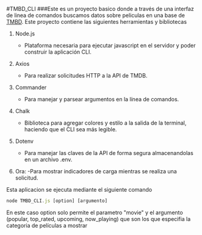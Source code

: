 #TMBD_CLI
###Este es un proyecto basico donde a través de una interfaz de linea de comandos buscamos datos sobre peliculas en una base de [TMBD](https://developer.themoviedb.org/docs/getting-started).
Este proyecto contiene las siguientes herramientas y bibliotecas
1. Node.js
   - Plataforma necesaria para ejecutar javascript en el servidor y poder construir la aplicación CLI.

2. Axios
   - Para realizar solicitudes HTTP a la API de TMDB.

3. Commander
   - Para manejar y parsear argumentos en la línea de comandos.
  
4. Chalk
   - Biblioteca para agregar colores y estilo a la salida de la terminal, haciendo que el CLI sea más legible.

5. Dotenv
   - Para manejar las claves de la API de forma segura almacenandolas en un archivo .env.

6. Ora:
   -Para mostrar indicadores de carga mientras se realiza una solicitud.

Esta aplicacion se ejecuta mediante el siguiente comando 
```javascript
node TMBD_CLI.js [option] [argumento]
```

En este caso option solo permite el parametro "movie" y el argumento (popular, top_rated, upcoming, now_playing) que son los que especifia la categoria de películas a mostrar
